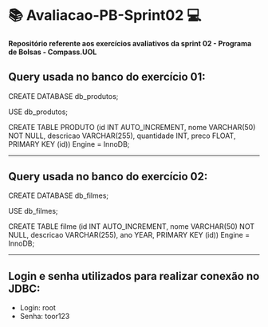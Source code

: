 # :books: Avaliacao-PB-Sprint02 :computer:
#### Repositório referente aos exercícios avaliativos da sprint 02 - Programa de Bolsas - Compass.UOL

Query usada no banco do exercício 01:
--------------------------------------------------
CREATE DATABASE db_produtos;

USE db_produtos;

CREATE TABLE PRODUTO (id INT AUTO_INCREMENT, nome VARCHAR(50) NOT NULL, descricao VARCHAR(255), quantidade INT, preco FLOAT, PRIMARY KEY (id)) Engine = InnoDB;

--------------------------------------------------


Query usada no banco do exercício 02:
--------------------------------------------------
CREATE DATABASE db_filmes;

USE db_filmes;

CREATE TABLE filme (id INT AUTO_INCREMENT, nome VARCHAR(50) NOT NULL, descricao VARCHAR(255), ano YEAR, PRIMARY KEY (id)) Engine = InnoDB;

--------------------------------------------------

Login e senha utilizados para realizar conexão no JDBC: 
--------------------------------------------------

- Login: root
- Senha: toor123
